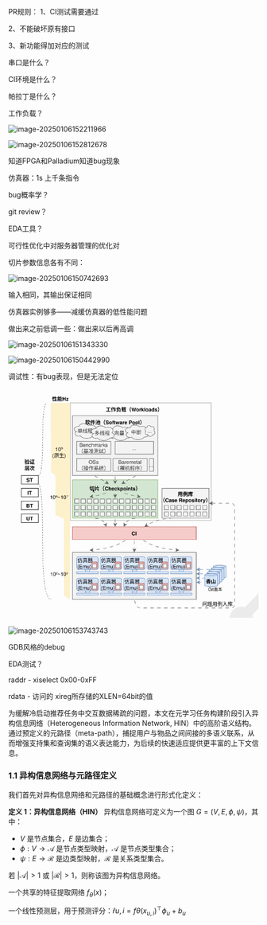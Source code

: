PR规则：
1、CI测试需要通过

2、不能破坏原有接口

3、新功能得加对应的测试



串口是什么？

CI环境是什么？

帕拉丁是什么？

工作负载？

![image-20250106152211966](../pic_to_typora/image-20250106152211966.png)

![image-20250106152812678](../pic_to_typora/image-20250106152812678.png)

知道FPGA和Palladium知道bug现象

仿真器：1s 上千条指令

bug概率学？

git review？

EDA工具？

可行性优化中对服务器管理的优化对



切片参数信息各有不同：

![image-20250106150742693](../pic_to_typora/image-20250106150742693.png)

输入相同，其输出保证相同

仿真器实例够多——减缓仿真器的低性能问题



做出来之前低调一些：做出来以后再高调





![image-20250106151343330](../pic_to_typora/image-20250106151343330.png)



![image-20250106150442990](../pic_to_typora/image-20250106150442990.png)



调试性：有bug表现，但是无法定位

![image-20250106150543146](https://raw.githubusercontent.com/upsetgrass/typora_pic_bed/main/image-20250106150543146.png)



![image-20250106153743743](../pic_to_typora/image-20250106153743743.png)



GDB风格的debug

EDA测试？











raddr - xiselect  0x00-0xFF

rdata - 访问的 xireg所存储的XLEN=64bit的值















为缓解冷启动推荐任务中交互数据稀疏的问题，本文在元学习任务构建阶段引入异构信息网络（Heterogeneous Information Network, HIN）中的高阶语义结构。通过预定义的元路径（meta-path），捕捉用户与物品之间间接的多语义联系，从而增强支持集和查询集的语义表达能力，为后续的快速适应提供更丰富的上下文信息。

### 1.1 异构信息网络与元路径定义

我们首先对异构信息网络和元路径的基础概念进行形式化定义：

**定义 1：异构信息网络（HIN）**
 异构信息网络可定义为一个图 $G = (V, E, \phi, \psi)$，其中：

- $V$ 是节点集合，$E$ 是边集合；
- $\phi: V \rightarrow \mathcal{A}$ 是节点类型映射，$\mathcal{A}$ 是节点类型集合；
- $\psi: E \rightarrow \mathcal{R}$ 是边类型映射，$\mathcal{R}$ 是关系类型集合。

若 $|\mathcal{A}| > 1$ 或 $|\mathcal{R}| > 1$，则称该图为异构信息网络。





一个共享的特征提取网络 $f_\theta(x)$；

一个线性预测层，用于预测评分：$\hat{r}{u,i} = f{\theta}(x_{u,i})^\top \phi_u + b_u$